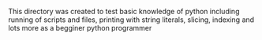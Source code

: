 This directory was created to test basic knowledge of python including running of scripts and files, printing with string literals, slicing, indexing and lots more as a begginer python programmer
